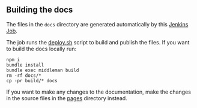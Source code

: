 ## Building the docs
The files in the `docs` directory are generated automatically by this
[Jenkins Job](https://jenkins-build.socrata.com/job/styleguide-publisher/).

The job runs the [deploy.sh](https://github.com/socrata/styleguide/blob/master/deploy.sh)
script to build and publish the files. If you want to build the docs locally run:

    npm i
    bundle install
    bundle exec middleman build
    rm -rf docs/*
    cp -pr build/* docs

If you want to make any changes to the documentation, make the changes in the source files in the
[pages](https://github.com/socrata/styleguide/tree/master/pages) directory instead.
